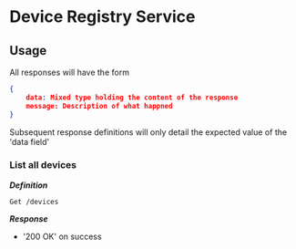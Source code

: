 # Device Registry Service

## Usage 

All responses will have the form 

``` json 
{
    data: Mixed type holding the content of the response 
    message: Description of what happned 
}
```

Subsequent response definitions will only detail the expected value of the 'data field'
<br />


### List all devices

***Definition***

`Get /devices`

***Response***

- '200 OK' on success
